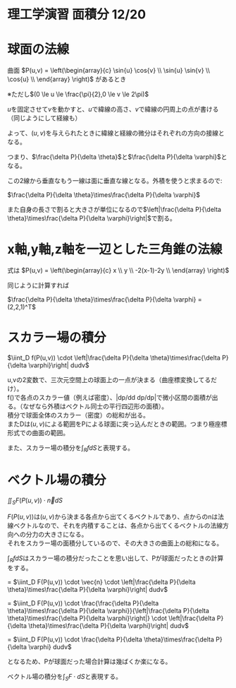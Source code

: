 理工学演習 面積分 12/20
===

# 球面の法線

曲面
$P(u,v) = 
\left(\begin{array}{c}
\sin{u} \cos{v} \\
\sin{u} \sin{v} \\
\cos{u} \\
\end{array}
\right)$
があるとき

※ただし$(0 \le u \le \frac{\pi}{2},0 \le v \le 2\pi)$

$u$を固定させて$v$を動かすと、$u$で緯線の高さ、$v$で緯線の円周上の点が書ける（同じようにして経線も）

よって、$(u,v)$を与えられたときに緯線と経線の微分はそれぞれの方向の接線となる。

つまり、$\frac{\delta P}{\delta \theta}$と$\frac{\delta P}{\delta \varphi}$となる。

この2線から垂直なもう一線は面に垂直な線となる。外積を使うと求まるので:

$\frac{\delta P}{\delta \theta}\times\frac{\delta P}{\delta \varphi}$

また自身の長さで割ると大きさが単位になるので$\left|\frac{\delta P}{\delta \theta}\times\frac{\delta P}{\delta \varphi}\right|$で割る。

# x軸,y軸,z軸を一辺とした三角錐の法線


式は
$P(u,v) = 
\left(\begin{array}{c}
x \\
y \\
-2(x-1)-2y \\
\end{array}
\right)$

同じように計算すれば

$\frac{\delta P}{\delta \theta}\times\frac{\delta P}{\delta \varphi} =
(2,2,1)^T$

# スカラー場の積分

$\iint_D f(P(u,v)) \cdot \left|\frac{\delta P}{\delta \theta}\times\frac{\delta P}{\delta \varphi}\right| dudv$

u,vの2変数で、三次元空間上の球面上の一点が決まる（曲座標変換してるだけ）。  
f()で各点のスカラー値（例えば密度）、|dp/dd dp/dp|で微小区間の面積が出る。（なぜなら外積はベクトル同士の平行四辺形の面積）。  
積分で球面全体のスカラー（密度）の総和が出る。  
またDは$(u,v)$による範囲をPによる球面に突っ込んだときの範囲。つまり極座標形式での曲面の範囲。

また、スカラー場の積分を$\int_R f dS$と表現する。

# ベクトル場の積分

$\iint_S F(P(u,v)) \cdot \vec{n} dS$

$F(P(u,v))$は$(u,v)$から決まる各点から出てくるベクトルであり、点からのnは法線ベクトルなので、それを内積することは、各点から出てくるベクトルの法線方向への分力の大きさになる。  
それをスカラー場の面積分しているので、その大きさの曲面上の総和になる。

$\int_R f dS$はスカラー場の積分だったことを思い出して、Pが球面だったときの計算をする。

= $\iint_D F(P(u,v)) \cdot \vec{n} \cdot \left|\frac{\delta P}{\delta \theta}\times\frac{\delta P}{\delta \varphi}\right| dudv$

= $\iint_D F(P(u,v)) \cdot \frac{\frac{\delta P}{\delta \theta}\times\frac{\delta P}{\delta \varphi}}{\left|\frac{\delta P}{\delta \theta}\times\frac{\delta P}{\delta \varphi}\right|} \cdot \left|\frac{\delta P}{\delta \theta}\times\frac{\delta P}{\delta \varphi}\right| dudv$

= $\iint_D F(P(u,v)) \cdot \frac{\delta P}{\delta \theta}\times\frac{\delta P}{\delta \varphi} dudv$

となるため、Pが球面だった場合計算は幾ばくか楽になる。

ベクトル場の積分を$\int_S F \cdot dS$と表現する。